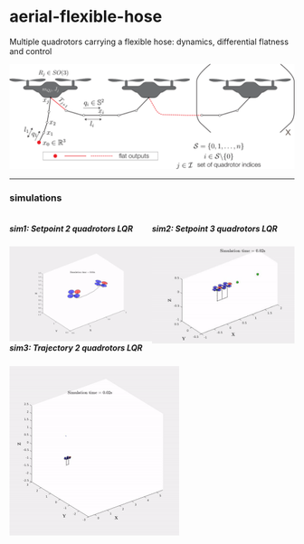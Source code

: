 # aerial-flexible-hose
Multiple quadrotors carrying a flexible hose: dynamics, differential flatness and control


<img src="./media/diff-flat.png" width="600"  />


***
### simulations

<div style="float: left; width: 50%;">
    <h5> sim1: Setpoint 2 quadrotors LQR </h5>
    <img src="./media/sim1.gif" width="300"  />
</div>

<div style="float: right; width: 50%;">
    <h5> sim2: Setpoint 3 quadrotors LQR </h5>
    <img src="./media/sim2.gif" width="300"  />
</div>


##### sim3: Trajectory 2 quadrotors LQR 
<img src="./media/sim3.gif" width="300"  />
